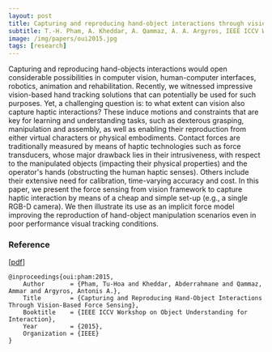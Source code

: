 ```yaml
---
layout: post
title: Capturing and reproducing hand-object interactions through vision-based force sensing
subtitle: T.-H. Pham, A. Kheddar, A. Qammaz, A. A. Argyros, IEEE ICCV Workshop on Object Understanding for Interaction (OUI 2015)
image: /img/papers/oui2015.jpg
tags: [research]
---
```


Capturing and reproducing hand-objects interactions would open considerable possibilities in computer vision, human-computer interfaces, robotics, animation and rehabilitation. Recently, we witnessed impressive vision-based hand tracking solutions that can potentially be used for such purposes. Yet, a challenging question is: to what extent can vision also capture haptic interactions? These induce motions and constraints that are key for learning and understanding tasks, such as dexterous grasping, manipulation and assembly, as well as enabling their reproduction from either virtual characters or physical embodiments. Contact forces are traditionally measured by means of haptic technologies such as force transducers, whose major drawback lies in their intrusiveness, with respect to the manipulated objects (impacting their physical properties) and the operator's hands (obstructing the human haptic senses). Others include their extensive need for calibration, time-varying accuracy and cost. In this paper, we present the force sensing from vision framework to capture haptic interaction by means of a cheap and simple set-up (e.g., a single RGB-D camera). We then illustrate its use as an implicit force model improving the reproduction of hand-object manipulation scenarios even in poor performance visual tracking conditions.

### Reference

[[pdf](https://hal.archives-ouvertes.fr/hal-01372238/document)]

~~~
@inproceedings{oui:pham:2015,
    Author       = {Pham, Tu-Hoa and Kheddar, Abderrahmane and Qammaz, Ammar and Argyros, Antonis A.},
    Title        = {Capturing and Reproducing Hand-Object Interactions Through Vision-Based Force Sensing},
    Booktitle    = {IEEE ICCV Workshop on Object Understanding for Interaction},
    Year         = {2015},
    Organization = {IEEE}
}
~~~
